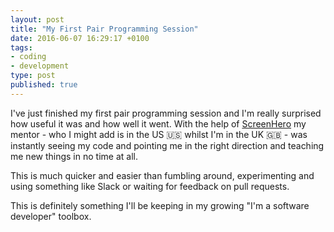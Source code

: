 ```yaml
---
layout: post
title: "My First Pair Programming Session"
date: 2016-06-07 16:29:17 +0100
tags:
- coding
- development
type: post
published: true
---
```


I've just finished my first pair programming session and I'm really surprised how useful it was and how well it went. With the help of [ScreenHero](https://screenhero.com/) my mentor - who I might add is in the US 🇺🇸 whilst I'm in the UK 🇬🇧 - was instantly seeing my code and pointing me in the right direction and teaching me new things in no time at all.

This is much quicker and easier than fumbling around, experimenting and using something like Slack or waiting for feedback on pull requests.

This is definitely something I'll be keeping in my growing "I'm a software developer" toolbox.

